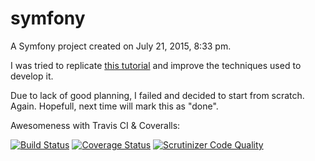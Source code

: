symfony
=======

A Symfony project created on July 21, 2015, 8:33 pm. 

I was tried to replicate [this tutorial](http://intelligentbee.com/blog/2013/08/07/symfony2-jobeet-day-1-starting-up-the-project/) and improve the techniques used to develop it.

Due to lack of good planning, I failed and decided to start from scratch. Again. Hopefull, next time will mark this as "done".


Awesomeness with Travis CI & Coveralls:

[![Build Status](https://travis-ci.org/gabiudrescu/jobeetTutorial.svg?branch=master)](https://travis-ci.org/gabiudrescu/jobeetTutorial)
[![Coverage Status](https://coveralls.io/repos/gabiudrescu/jobeetTutorial/badge.svg?branch=master&service=github)](https://coveralls.io/github/gabiudrescu/jobeetTutorial?branch=master)
[![Scrutinizer Code Quality](https://scrutinizer-ci.com/g/gabiudrescu/jobeetTutorial/badges/quality-score.png?b=master)](https://scrutinizer-ci.com/g/gabiudrescu/jobeetTutorial/?branch=master)
